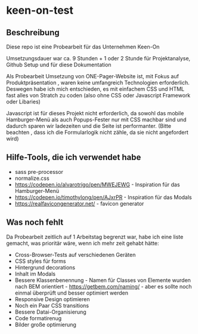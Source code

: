 # keen-on-test

## Beschreibung

Diese repo ist eine Probearbeit für das Unternehmen Keen-On

Umsetzungsdauer war ca. 9 Stunden + 1 oder 2 Stunde für Projektanalyse, Github Setup und für diese Dokumentation

Als Probearbeit Umsetzung von ONE-Pager-Website ist, mit Fokus auf Produktpräsentation , waren keine umfangreich Technologien erforderlich.
Deswegen habe ich mich entschieden, es mit einfachem CSS und HTML fast alles von Stratch zu coden (also ohne CSS oder Javascript Framework oder Libaries)

Javascript ist für dieses Projekt nicht erforderlich, da sowohl das mobile Hamburger-Menü als auch Popups-Fester nur mit CSS machbar sind und dadurch sparen wir ladezeiten und die Seite ist performanter. (Bitte beachten , dass ich die Formularlogik nicht zähle, da sie nicht angefordert wird)

## Hilfe-Tools, die ich verwendet habe

- sass pre-processor
- normalize.css
- https://codepen.io/alvarotrigo/pen/MWEJEWG - Inspiration für das Hamburger-Menü
- https://codepen.io/timothylong/pen/AJxrPR - Inspiration für das Modals
- https://realfavicongenerator.net/ - favicon generator


## Was noch fehlt

Da Probearbeit zeitlich auf 1 Arbeitstag begrenzt war, habe ich eine liste gemacht, was prioritär wäre, wenn ich mehr zeit gehabt hätte:

- Cross-Browser-Tests auf verschiedenen Geräten
- CSS styles für forms 
- Hintergrund decorations
- Inhalt im Modals
- Bessere Klassenbenennung - Namen für Classes von Elemente wurden nach BEM orientiert - https://getbem.com/naming/ - aber es sollte noch einmal überprüft und besser optimiert werden
- Responsive Design optimieren
- Noch ein Paar CSS transitions
- Bessere Datai-Organisierung
- Code formatirenug 
- Bilder große optimierung
